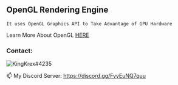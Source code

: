 ## OpenGL Rendering Engine
```
It uses OpenGL Graphics API to Take Advantage of GPU Hardware
```
Learn More About OpenGL [HERE](https://learnopengl.com/)

<h3 align="left">Contact:</h3>

![KingKrex#4235](https://discord.c99.nl/widget/theme-2/990353956658090020.png)

📫 My Discord Server: https://discord.gg/FvyEuNQ7quu
